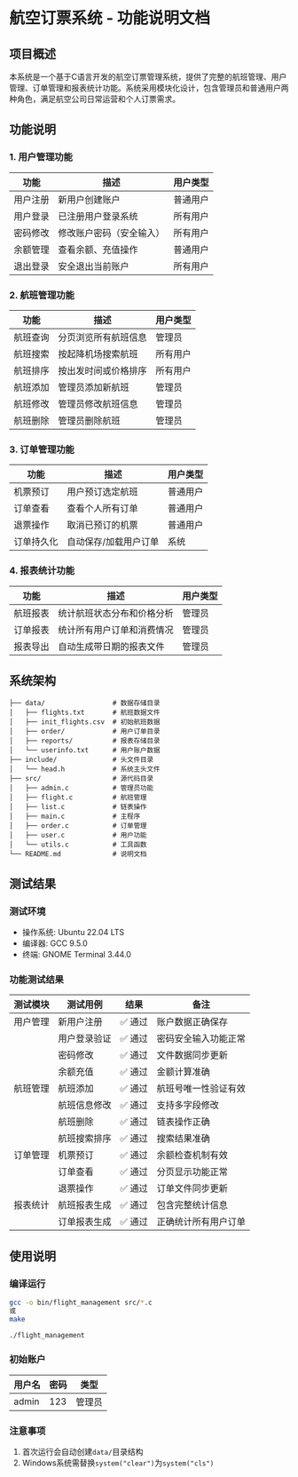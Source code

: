 # 航空订票系统 - 功能说明文档

## 项目概述
本系统是一个基于C语言开发的航空订票管理系统，提供了完整的航班管理、用户管理、订单管理和报表统计功能。系统采用模块化设计，包含管理员和普通用户两种角色，满足航空公司日常运营和个人订票需求。

## 功能说明

### 1. 用户管理功能
| 功能         | 描述                             | 用户类型 |
|--------------|----------------------------------|----------|
| 用户注册     | 新用户创建账户                   | 普通用户 |
| 用户登录     | 已注册用户登录系统               | 所有用户 |
| 密码修改     | 修改账户密码（安全输入）         | 所有用户 |
| 余额管理     | 查看余额、充值操作               | 普通用户 |
| 退出登录     | 安全退出当前账户                 | 所有用户 |

### 2. 航班管理功能
| 功能         | 描述                             | 用户类型 |
|--------------|----------------------------------|----------|
| 航班查询     | 分页浏览所有航班信息             | 管理员 |
| 航班搜索     | 按起降机场搜索航班               | 所有用户 |
| 航班排序     | 按出发时间或价格排序             | 所有用户 |
| 航班添加     | 管理员添加新航班                 | 管理员   |
| 航班修改     | 管理员修改航班信息               | 管理员   |
| 航班删除     | 管理员删除航班                   | 管理员   |

### 3. 订单管理功能
| 功能         | 描述                             | 用户类型 |
|--------------|----------------------------------|----------|
| 机票预订     | 用户预订选定航班                 | 普通用户 |
| 订单查看     | 查看个人所有订单                 | 普通用户 |
| 退票操作     | 取消已预订的机票                 | 普通用户 |
| 订单持久化   | 自动保存/加载用户订单            | 系统     |

### 4. 报表统计功能
| 功能         | 描述                             | 用户类型 |
|--------------|----------------------------------|----------|
| 航班报表     | 统计航班状态分布和价格分析       | 管理员   |
| 订单报表     | 统计所有用户订单和消费情况       | 管理员   |
| 报表导出     | 自动生成带日期的报表文件         | 管理员   |

## 系统架构
```
├── data/                 # 数据存储目录
│   ├── flights.txt       # 航班数据文件
│   ├── init_flights.csv  # 初始航班数据
│   ├── order/            # 用户订单目录
│   ├── reports/          # 报表存储目录
│   └── userinfo.txt      # 用户账户数据
├── include/              # 头文件目录
│   └── head.h            # 系统主头文件
├── src/                  # 源代码目录
│   ├── admin.c           # 管理员功能
│   ├── flight.c          # 航班管理
│   ├── list.c            # 链表操作
│   ├── main.c            # 主程序
│   ├── order.c           # 订单管理
│   ├── user.c            # 用户功能
│   └── utils.c           # 工具函数
└── README.md             # 说明文档
```

## 测试结果

### 测试环境
- 操作系统: Ubuntu 22.04 LTS
- 编译器: GCC 9.5.0
- 终端: GNOME Terminal 3.44.0

### 功能测试结果

| 测试模块     | 测试用例                     | 结果     | 备注                      |
|--------------|------------------------------|----------|---------------------------|
| 用户管理     | 新用户注册                   | ✅ 通过  | 账户数据正确保存          |
|              | 用户登录验证                 | ✅ 通过  | 密码安全输入功能正常      |
|              | 密码修改                     | ✅ 通过  | 文件数据同步更新          |
|              | 余额充值                     | ✅ 通过  | 金额计算准确              |
| 航班管理     | 航班添加                     | ✅ 通过  | 航班号唯一性验证有效      |
|              | 航班信息修改                 | ✅ 通过  | 支持多字段修改            |
|              | 航班删除                     | ✅ 通过  | 链表操作正确              |
|              | 航班搜索排序                 | ✅ 通过  | 搜索结果准确              |
| 订单管理     | 机票预订                     | ✅ 通过  | 余额检查机制有效          |
|              | 订单查看                     | ✅ 通过  | 分页显示功能正常          |
|              | 退票操作                     | ✅ 通过  | 订单文件同步更新          |
| 报表统计     | 航班报表生成                 | ✅ 通过  | 包含完整统计信息          |
|              | 订单报表生成                 | ✅ 通过  | 正确统计所有用户订单      |

## 使用说明

### 编译运行
```bash
gcc -o bin/flight_management src/*.c
或
make

./flight_management
```

### 初始账户
| 用户名   | 密码 | 类型     |
|----------|------|----------|
| admin    | 123  | 管理员   |

### 注意事项
1. 首次运行会自动创建`data/`目录结构
2. Windows系统需替换`system("clear")`为`system("cls")`
